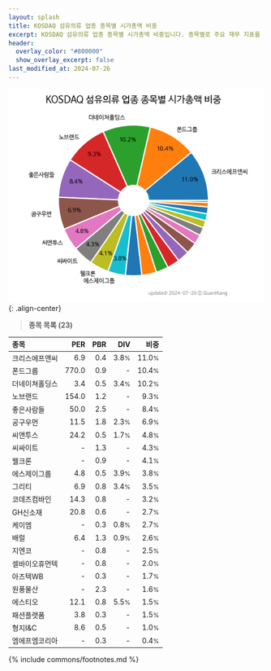 ```yaml
---
layout: splash
title: KOSDAQ 섬유의류 업종 종목별 시가총액 비중
excerpt: KOSDAQ 섬유의류 업종 종목별 시가총액 비중입니다. 종목별로 주요 재무 지표를 함께 표시합니다.
header:
  overlay_color: "#800000"
  show_overlay_excerpt: false
last_modified_at: 2024-07-26
---
```



![KOSDAQ 섬유의류 업종 종목별 시가총액 비중](/stats/sector/images/kosdaq_업종_섬유의류_종목.png){: .align-center}


> **종목 목록 (23)**<a id="list"></a>

| **종목** | **PER** | **PBR** | **DIV** | **비중** |
| :------- | ------: | ------: | ------: | -------: |
| 크리스에프앤씨 | 6.9 | 0.4 | 3.8<small>%</small> | 11.0<small>%</small> |
| 폰드그룹 | 770.0 | 0.9 | - | 10.4<small>%</small> |
| 더네이쳐홀딩스 | 3.4 | 0.5 | 3.4<small>%</small> | 10.2<small>%</small> |
| 노브랜드 | 154.0 | 1.2 | - | 9.3<small>%</small> |
| 좋은사람들 | 50.0 | 2.5 | - | 8.4<small>%</small> |
| 공구우먼 | 11.5 | 1.8 | 2.3<small>%</small> | 6.9<small>%</small> |
| 씨앤투스 | 24.2 | 0.5 | 1.7<small>%</small> | 4.8<small>%</small> |
| 씨싸이트 | - | 1.3 | - | 4.3<small>%</small> |
| 웰크론 | - | 0.9 | - | 4.1<small>%</small> |
| 에스제이그룹 | 4.8 | 0.5 | 3.9<small>%</small> | 3.8<small>%</small> |
| 그리티 | 6.9 | 0.8 | 3.4<small>%</small> | 3.5<small>%</small> |
| 코데즈컴바인 | 14.3 | 0.8 | - | 3.2<small>%</small> |
| GH신소재 | 20.8 | 0.6 | - | 2.7<small>%</small> |
| 케이엠 | - | 0.3 | 0.8<small>%</small> | 2.7<small>%</small> |
| 배럴 | 6.4 | 1.3 | 0.9<small>%</small> | 2.6<small>%</small> |
| 지엔코 | - | 0.8 | - | 2.5<small>%</small> |
| 셀바이오휴먼텍 | - | 0.8 | - | 2.0<small>%</small> |
| 아즈텍WB | - | 0.3 | - | 1.7<small>%</small> |
| 원풍물산 | - | 2.3 | - | 1.6<small>%</small> |
| 에스티오 | 12.1 | 0.8 | 5.5<small>%</small> | 1.5<small>%</small> |
| 패션플랫폼 | 3.8 | 0.3 | - | 1.5<small>%</small> |
| 형지I&C | 8.6 | 0.5 | - | 1.0<small>%</small> |
| 엠에프엠코리아 | - | 0.3 | - | 0.4<small>%</small> |

{% include commons/footnotes.md %}